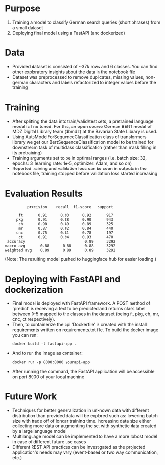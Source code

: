# Purpose

1. Training a model to classify German search queries (short phrases) from a small dataset
2. Deploying final model using a FastAPI (and dockerized)

# Data

* Provided dataset is consisted of ~37k rows and 6 classes. You can find other exploratory insights about the data in the notebook file
* Dataset was preprocessed to remove duplicates, missing values, non-german characters and labels refactorized to integer values before the training

# Training 

* After splitting the data into train/valid/test sets, a pretrained language model is fine tuned. For this, an open source German BERT model of MDZ Digital Library team (dbmdz) at the Bavarian State Library is used.
* Using AutoModelForSequenceClassification class of transformers library we get our BertSequenceClassification model to be trained for downstream task of multiclass classification (rather than mask filling in its pretraining)
* Training arguments set to be in optimal ranges (i.e. batch size: 32, epochs: 3, learning rate: 1e-5, optimizer: Adam, and so on)
* Reported training and validation loss can be seen in outputs in the notebook file, training stopped before validation loss started increasing

# Evaluation Results

              precision    recall  f1-score   support

          ft       0.91      0.93      0.92       917
         pkg       0.91      0.88      0.90       943
          ch       0.90      0.89      0.89       325
          mr       0.87      0.82      0.84       440
         cnc       0.75      0.81      0.78       197
          ct       0.91      0.94      0.93       470
     accuracy                           0.89      3292
    macro avg       0.88      0.88      0.88      3292 
    weighted avg    0.89      0.89      0.89      3292


(Note: The resulting model pushed to huggingface hub for easier loading.)

# Deploying with FastAPI and dockerization

* Final model is deployed with FastAPI framework. A POST method of 'predict' is receiving a text to be predicted and returns class label between 0-5 mapped to the classes in the dataset (being ft, pkg, ch, mr, cnc, ct respectively).
* Then, to containerize the api 'Dockerfile' is created with the install requirements written on requirements.txt file. To build the docker image you can run:
  ```
  docker build -t fastapi-app .
  ```
* And to run the image as container:
  ```
  docker run -p 8000:8000 yourapi-app
  ```
* After running the command, the FastAPI application will be accessible on port 8000 of your local machine

# Future Work

* Techniques for better generalization in unknown data with different distribution than provided data will be explored such as: lowering batch size with trade off of longer training time, increasing data size either collecting more data or augmenting the set with synthetic data created by a large language model
* Multilanguage model can be implemented to have a more robost model in case of different future use cases
* Different REST API practices can be investigated as the projected application's needs may vary (event-based or two way communication, etc.)
